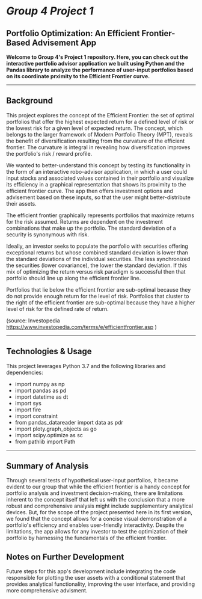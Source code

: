 # *Group 4 Project 1*
## Portfolio Optimization: An Efficient Frontier-Based Advisement App

**Welcome to Group 4's Project 1 repository. Here, you can check out the interactive portfolio advisor application we built using Python and the Pandas library to analyze the performance of user-input portfolios based on its coordinate prximity to the Efficient Frontier curve.**

---

## Background
This project explores the concept of the Efficient Frontier: the set of optimal portfolios that offer the highest expected return for a defined level of risk or the lowest risk for a given level of expected return. The concept, which belongs to the larger framework of Modern Portfolio Theory (MPT), reveals the benefit of diversification resulting from the curvature of the efficient frontier. The curvature is integral in revealing how diversification improves the portfolio's risk / reward profile.

We wanted to better-understand this concept by testing its functionality in the form of an interactive robo-advisor application, in which a user could input stocks and associated values contained in their portfolio and visualize its efficiency in a graphical representation that shows its proximity to the efficient frontier curve. The app then offers investment options and advisement based on these inputs, so that the user might better-distribute their assets.

The efficient frontier graphically represents portfolios that maximize returns for the risk assumed. Returns are dependent on the investment combinations that make up the portfolio. The standard deviation of a security is synonymous with risk. 

Ideally, an investor seeks to populate the portfolio with securities offering exceptional returns but whose combined standard deviation is lower than the standard deviations of the individual securities. The less synchronized the securities (lower covariance), the lower the standard deviation. If this mix of optimizing the return versus risk paradigm is successful then that portfolio should line up along the efficient frontier line.

Portfolios that lie below the efficient frontier are sub-optimal because they do not provide enough return for the level of risk. Portfolios that cluster to the right of the efficient frontier are sub-optimal because they have a higher level of risk for the defined rate of return.

(source: Investopedia https://www.investopedia.com/terms/e/efficientfrontier.asp )

---

## Technologies & Usage
This project leverages Python 3.7 and the following libraries and dependencies:
- import numpy as np
- import pandas as pd
- import datetime as dt
- import sys
- import fire
- import constraint
- from pandas_datareader import data as pdr
- import ploty.graph_objects as go
- import scipy.optimize as sc
- from pathlib import Path

---

## Summary of Analysis
Through several tests of hypothetical user-input portfolios, it became evident to our group that while the efficient frontier is a handy concept for portfolio analysis and investment decision-making, there are limitations inherent to the concept itself that left us with the conclusion that a more robust and comprehensive analysis might include supplementary analytical devices. But, for the scope of the project presented here in its first version, we found that the concept allows for a concise visual demonstration of a portfolio's efficiency and enables user-friendly interactivity. Despite the limitations, the app allows for any investor to test the optimization of their portfolio by harnessing the fundamentals of the efficient frontier.

## Notes on Further Development
Future steps for this app's development include integrating the code responsible for plotting the user assets with a conditional statement that provides analytical functionality, improving the user interface, and providing more comprehensive advisment.

